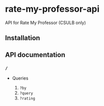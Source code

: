 # rate-my-professor-api
API for Rate My Professor (CSULB only)

## Installation

## API documentation

### `/`

- Queries

  1. `?by`
  2. `?query`
  3. `?rating`
